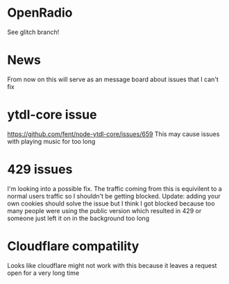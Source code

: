 # OpenRadio
See glitch branch!
# News
From now on this will serve as an message board about issues that I can't fix
# ytdl-core issue
https://github.com/fent/node-ytdl-core/issues/659
This may cause issues with playing music for too long
# 429 issues
I'm looking into a possible fix. The traffic coming from this is equivilent to a normal users traffic so I shouldn't be getting blocked. Update: adding your own cookies should solve the issue but I think I got blocked because too many people were using the public version which resulted in 429 or someone just left it on in the background too long
# Cloudflare compatility
Looks like cloudflare might not work with this because it leaves a request open for a very long time
